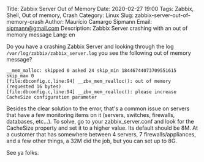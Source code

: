 ﻿Title: Zabbix Server Out of Memory
Date: 2020-02-27 19:00
Tags: Zabbix, Shell, Out of memory, Crash
Category: Linux
Slug: zabbix-server-out-of-memory-crash
Author: Maurício Camargo Sipmann
Email: sipmann@gmail.com
Description: Zabbix Server crashing with an out of memory message
Lang: en

Do you have a crashing Zabbix Server and looking through the log `/var/log/zabbix/zabbix_server.log` you see the following out of memory message?

```shell
__mem_malloc: skipped 0 asked 24 skip_min 18446744073709551615 skip_max 0
[file:dbconfig.c,line:94] __zbx_mem_realloc(): out of memory (requested 16 bytes)
[file:dbconfig.c,line:94] __zbx_mem_realloc(): please increase CacheSize configuration parameter
```

Besides the clear solution to the error, that's a common issue on servers that have a few monitoring items on it (servers, switches, firewalls, databases, etc...). To solve, go to your zabbix_server.conf and look for the CacheSize property and set it to a higher value. Its default should be 8M. At a customer that has somewhere between 4 servers, 7 firewalls/appliances, and a few other things, a 32M did the job, but you can set up to 8G.

See ya folks.
